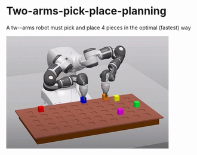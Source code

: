 # Two-arms-pick-place-planning
A tw--arms robot must pick and place 4 pieces in the optimal (fastest) way

![Robot setup picture missing](images/setup2.jpg)

